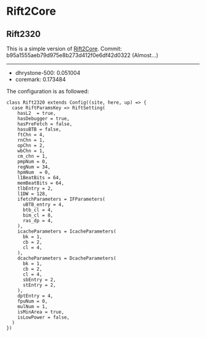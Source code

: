 # Rift2Core

## Rift2320

This is a simple version of [Rift2Core](https://github.com/whutddk/Rift2Core/tree/develop).
Commit: b95a1555aeb79d975e8b273d412f0e6df42d0322 (Almost...)


----------------------------

* dhrystone-500: 0.051004
* coremark: 0.173484


The configuration is as followed:
```
class Rift2320 extends Config((site, here, up) => {
  case RiftParamsKey => RiftSetting(
    hasL2  = true,
    hasDebugger = true,
    hasPreFetch = false,
    hasuBTB = false,
    ftChn = 4,
    rnChn = 1,
    opChn = 2,
    wbChn = 1,
    cm_chn = 1,
    pmpNum = 0,
    regNum = 34,
    hpmNum  = 0,
    l1BeatBits = 64,
    memBeatBits = 64,
    tlbEntry = 2,
    l1DW = 128,
    ifetchParameters = IFParameters(
      uBTB_entry = 4,
      btb_cl = 4,
      bim_cl = 8,
      ras_dp = 4,
    ),
    icacheParameters = IcacheParameters(
      bk = 1,
      cb = 2,
      cl = 4,
    ),
    dcacheParameters = DcacheParameters(
      bk = 1,
      cb = 2,
      cl = 4,
      sbEntry = 2,
      stEntry = 2, 
    ),
    dptEntry = 4,
    fpuNum = 0,
    mulNum = 1,
    isMinArea = true,
    isLowPower = false,
  )
})
```




